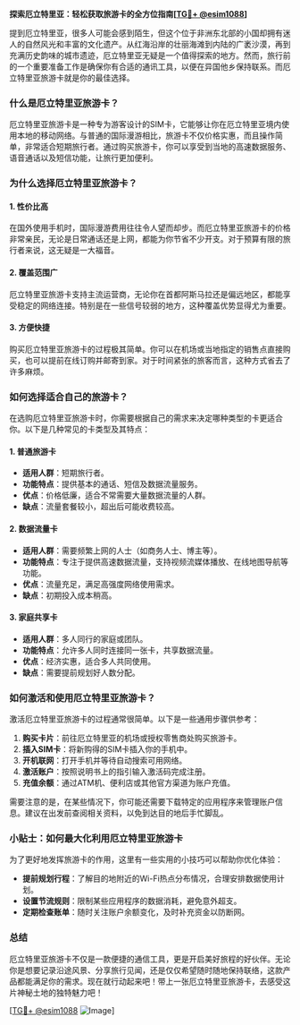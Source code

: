 **探索厄立特里亚：轻松获取旅游卡的全方位指南[[TG💪+ @esim1088](https://t.me/s/esim1088)]**

提到厄立特里亚，很多人可能会感到陌生，但这个位于非洲东北部的小国却拥有迷人的自然风光和丰富的文化遗产。从红海沿岸的壮丽海滩到内陆的广袤沙漠，再到充满历史韵味的城市遗迹，厄立特里亚无疑是一个值得探索的地方。然而，旅行前的一个重要准备工作是确保你有合适的通讯工具，以便在异国他乡保持联系。而厄立特里亚旅游卡就是你的最佳选择。

### 什么是厄立特里亚旅游卡？

厄立特里亚旅游卡是一种专为游客设计的SIM卡，它能够让你在厄立特里亚境内使用本地的移动网络。与普通的国际漫游相比，旅游卡不仅价格实惠，而且操作简单，非常适合短期旅行者。通过购买旅游卡，你可以享受到当地的高速数据服务、语音通话以及短信功能，让旅行更加便利。

### 为什么选择厄立特里亚旅游卡？

#### 1. **性价比高**
   在国外使用手机时，国际漫游费用往往令人望而却步。而厄立特里亚旅游卡的价格非常亲民，无论是日常通话还是上网，都能为你节省不少开支。对于预算有限的旅行者来说，这无疑是一大福音。

#### 2. **覆盖范围广**
   厄立特里亚旅游卡支持主流运营商，无论你在首都阿斯马拉还是偏远地区，都能享受稳定的网络连接。特别是在一些信号较弱的地方，这种覆盖优势显得尤为重要。

#### 3. **方便快捷**
   购买厄立特里亚旅游卡的过程极其简单。你可以在机场或当地指定的销售点直接购买，也可以提前在线订购并邮寄到家。对于时间紧张的旅客而言，这种方式省去了许多麻烦。

### 如何选择适合自己的旅游卡？

在选购厄立特里亚旅游卡时，你需要根据自己的需求来决定哪种类型的卡更适合你。以下是几种常见的卡类型及其特点：

#### 1. **普通旅游卡**
   - **适用人群**：短期旅行者。
   - **功能特点**：提供基本的通话、短信及数据流量服务。
   - **优点**：价格低廉，适合不常需要大量数据流量的人群。
   - **缺点**：流量套餐较小，超出后可能收费较高。

#### 2. **数据流量卡**
   - **适用人群**：需要频繁上网的人士（如商务人士、博主等）。
   - **功能特点**：专注于提供高速数据流量，支持视频流媒体播放、在线地图导航等功能。
   - **优点**：流量充足，满足高强度网络使用需求。
   - **缺点**：初期投入成本稍高。

#### 3. **家庭共享卡**
   - **适用人群**：多人同行的家庭或团队。
   - **功能特点**：允许多人同时连接同一张卡，共享数据流量。
   - **优点**：经济实惠，适合多人共同使用。
   - **缺点**：需要提前规划好人数分配。

### 如何激活和使用厄立特里亚旅游卡？

激活厄立特里亚旅游卡的过程通常很简单。以下是一些通用步骤供参考：

1. **购买卡片**：前往厄立特里亚的机场或授权零售商处购买旅游卡。
2. **插入SIM卡**：将新购得的SIM卡插入你的手机中。
3. **开机联网**：打开手机并等待自动搜索可用网络。
4. **激活账户**：按照说明书上的指引输入激活码完成注册。
5. **充值余额**：通过ATM机、便利店或其他官方渠道为账户充值。

需要注意的是，在某些情况下，你可能还需要下载特定的应用程序来管理账户信息。建议在出发前查阅相关资料，以免到达目的地后手忙脚乱。

### 小贴士：如何最大化利用厄立特里亚旅游卡

为了更好地发挥旅游卡的作用，这里有一些实用的小技巧可以帮助你优化体验：

- **提前规划行程**：了解目的地附近的Wi-Fi热点分布情况，合理安排数据使用计划。
- **设置节流规则**：限制某些应用程序的数据消耗，避免意外超支。
- **定期检查账单**：随时关注账户余额变化，及时补充资金以防断网。

### 总结

厄立特里亚旅游卡不仅是一款便捷的通信工具，更是开启美好旅程的好伙伴。无论你是想要记录沿途风景、分享旅行见闻，还是仅仅希望随时随地保持联络，这款产品都能满足你的需求。现在就行动起来吧！带上一张厄立特里亚旅游卡，去感受这片神秘土地的独特魅力吧！

[[TG💪+ @esim1088](https://t.me/s/esim1088) ![Image](https://i.postimg.cc/4NQfJmqS/Snipaste-2025-05-13-00-14-12.png)]